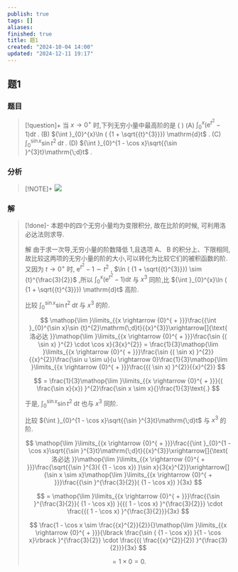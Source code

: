 ```yaml
---
publish: true
tags: []
aliases: 
finished: true
title: 题1
created: "2024-10-04 14:00"
updated: "2024-12-11 19:17"
---
```

## 题1
### 题目
> [!question]+
> 当 $x \rightarrow {0}^{ + }$ 时,下列无穷小量中最高阶的是 ( )
> (A) ${\int }_{0}^{x}( {{\mathrm{e}}^{{t}^{2}} - 1}) \mathrm{d}t$ . 
> (B) ${\int }_{0}^{x}\ln ( {1 + \sqrt{{t}^{3}}}) \mathrm{d}t$ .
> (C) ${\int }_{0}^{\sin x}\sin {t}^{2}\mathrm{\;d}t$ . 
> (D) ${\int }_{0}^{1 - \cos x}\sqrt{{\sin }^{3}t}\mathrm{\;d}t$ .
### 分析
> [!NOTE]+
> ![](https://img.hwenyi.live/202412120326184.webp)
### 解
> [!done]-
> 本题中的四个无穷小量均为变限积分, 故在比阶的时候, 可利用洛必达法则求导.
> 
> 解 由于求一次导,无穷小量的阶数降低 1,且选项 $\mathrm{A}\text{、}\mathrm{\;B}$ 的积分上、下限相同,故比较这两项的无穷小量的阶的大小,可以转化为比较它们的被积函数的阶. 又因为 $t \rightarrow {0}^{ + }$ 时, ${\mathrm{e}}^{{t}^{2}} - 1 \sim {t}^{2}$ , $\ln ( {1 + \sqrt{{t}^{3}}}) \sim {t}^{\frac{3}{2}}$ ,所以 ${\int }_{0}^{x}( {{\mathrm{e}}^{{t}^{2}} - 1}) \mathrm{d}t$ 与 ${x}^{3}$ 同阶,比 ${\int }_{0}^{x}\ln ( {1 + \sqrt{{t}^{3}}}) \mathrm{d}t$ 高阶.
> 
> 比较 ${\int }_{0}^{\sin x}\sin {t}^{2}\mathrm{\;d}t$ 与 ${x}^{3}$ 的阶.
> 
> $$
> \mathop{\lim }\limits_{{x \rightarrow {0}^{ + }}}\frac{{\int }_{0}^{\sin x}\sin {t}^{2}\mathrm{\;d}t}{{x}^{3}}\xrightarrow[]{\text{ 洛必达 }}\mathop{\lim }\limits_{{x \rightarrow {0}^{ + }}}\frac{\sin {( \sin x) }^{2} \cdot \cos x}{3{x}^{2}} = \frac{1}{3}\mathop{\lim }\limits_{{x \rightarrow {0}^{ + }}}\frac{\sin {( \sin x) }^{2}}{{x}^{2}}\frac{\sin u \sim u}{u \rightarrow 0}\frac{1}{3}\mathop{\lim }\limits_{{x \rightarrow {0}^{ + }}}\frac{{( \sin x) }^{2}}{{x}^{2}}
> $$
> 
> $$
> = \frac{1}{3}\mathop{\lim }\limits_{{x \rightarrow {0}^{ + }}}{( \frac{\sin x}{x}) }^{2}\frac{\sin x \sim x}{}\frac{1}{3}\text{.}
> $$
> 
> 于是, ${\int }_{0}^{\sin x}\sin {t}^{2}\mathrm{\;d}t$ 也与 ${x}^{3}$ 同阶.
> 
> 比较 ${\int }_{0}^{1 - \cos x}\sqrt{{\sin }^{3}t}\mathrm{\;d}t$ 与 ${x}^{3}$ 的阶.
> 
> $$
> \mathop{\lim }\limits_{{x \rightarrow {0}^{ + }}}\frac{{\int }_{0}^{1 - \cos x}\sqrt{{\sin }^{3}t}\mathrm{\;d}t}{{x}^{3}}\xrightarrow[]{\text{ 洛必达 }}\mathop{\lim }\limits_{{x \rightarrow {0}^{ + }}}\frac{\sqrt{{\sin }^{3}( {1 - \cos x}) }\sin x}{3{x}^{2}}\xrightarrow[]{\sin x \sim x}\mathop{\lim }\limits_{{x \rightarrow {0}^{ + }}}\frac{{\sin }^{\frac{3}{2}}( {1 - \cos x}) }{3x}
> $$
> 
> $$
> = \mathop{\lim }\limits_{{x \rightarrow {0}^{ + }}}\frac{{\sin }^{\frac{3}{2}}( {1 - \cos x}) }{{( 1 - \cos x) }^{\frac{3}{2}}} \cdot \frac{{( 1 - \cos x) }^{\frac{3}{2}}}{3x}
> $$
> 
> $$
> \frac{1 - \cos x \sim \frac{{x}^{2}}{2}}{}\mathop{\lim }\limits_{{x \rightarrow {0}^{ + }}}{\lbrack \frac{\sin ( {1 - \cos x}) }{1 - \cos x}\rbrack }^{\frac{3}{2}} \cdot \frac{{( \frac{{x}^{2}}{2}) }^{\frac{3}{2}}}{3x}
> $$
> 
> $$
> = 1 \times 0 = 0\text{.}
> $$